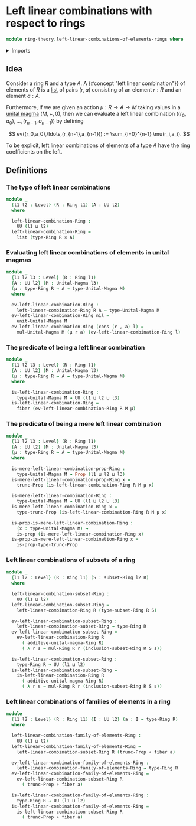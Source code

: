 # Left linear combinations with respect to rings

```agda
module ring-theory.left-linear-combinations-of-elements-rings where
```

<details><summary>Imports</summary>

```agda
open import foundation.cartesian-product-types
open import foundation.dependent-pair-types
open import foundation.fibers-of-maps
open import foundation.function-types
open import foundation.propositional-truncations
open import foundation.propositions
open import foundation.universe-levels

open import ring-theory.rings
open import ring-theory.subsets-rings

open import lists.lists

open import structured-types.magmas
```

</details>

## Idea

Consider a [ring](ring-theory.rings.md) $R$ and a type $A$. A {#concept "left linear combination"}} of elements of $R$ is a [list](lists.lists.md) of pairs $(r,a)$ consisting of an element $r:R$ and an element $a:A$.

Furthermore, if we are given an action $\mu : R \to A \to M$ taking values in a [unital magma](structured-types.magmas.md) $(M,+,0)$, then we can evaluate a left linear combination $((r_0,a_0),\ldots,(r_{n-1},a_{n-1}))$ by defining

$$
  ev((r_0,a_0),\ldots,(r_{n-1},a_{n-1})) := \sum_{i=0}^{n-1} \mu(r_i,a_i).
$$

To be explicit, left linear combinations of elements of a type $A$ have the ring coefficients on the left.


## Definitions

### The type of left linear combinations

```agda
module _
  {l1 l2 : Level} (R : Ring l1) (A : UU l2)
  where

  left-linear-combination-Ring :
    UU (l1 ⊔ l2)
  left-linear-combination-Ring =
    list (type-Ring R × A)
```

### Evaluating left linear combinations of elements in unital magmas

```agda
module _
  {l1 l2 l3 : Level} (R : Ring l1)
  {A : UU l2} (M : Unital-Magma l3)
  (μ : type-Ring R → A → type-Unital-Magma M)
  where

  ev-left-linear-combination-Ring :
    left-linear-combination-Ring R A → type-Unital-Magma M
  ev-left-linear-combination-Ring nil =
    unit-Unital-Magma M
  ev-left-linear-combination-Ring (cons (r , a) l) =
    mul-Unital-Magma M (μ r a) (ev-left-linear-combination-Ring l)
```

### The predicate of being a left linear combination

```agda
module _
  {l1 l2 l3 : Level} (R : Ring l1)
  {A : UU l2} (M : Unital-Magma l3)
  (μ : type-Ring R → A → type-Unital-Magma M)
  where

  is-left-linear-combination-Ring :
    type-Unital-Magma M → UU (l1 ⊔ l2 ⊔ l3)
  is-left-linear-combination-Ring =
    fiber (ev-left-linear-combination-Ring R M μ)
```

### The predicate of being a mere left linear combination

```agda
module _
  {l1 l2 l3 : Level} (R : Ring l1)
  {A : UU l2} (M : Unital-Magma l3)
  (μ : type-Ring R → A → type-Unital-Magma M)
  where

  is-mere-left-linear-combination-prop-Ring :
    type-Unital-Magma M → Prop (l1 ⊔ l2 ⊔ l3)
  is-mere-left-linear-combination-prop-Ring x =
    trunc-Prop (is-left-linear-combination-Ring R M μ x)

  is-mere-left-linear-combination-Ring :
    type-Unital-Magma M → UU (l1 ⊔ l2 ⊔ l3)
  is-mere-left-linear-combination-Ring x =
    type-trunc-Prop (is-left-linear-combination-Ring R M μ x)

  is-prop-is-mere-left-linear-combination-Ring :
    (x : type-Unital-Magma M) →
    is-prop (is-mere-left-linear-combination-Ring x)
  is-prop-is-mere-left-linear-combination-Ring x =
    is-prop-type-trunc-Prop
```

### Left linear combinations of subsets of a ring

```agda
module _
  {l1 l2 : Level} (R : Ring l1) (S : subset-Ring l2 R)
  where

  left-linear-combination-subset-Ring :
    UU (l1 ⊔ l2)
  left-linear-combination-subset-Ring =
    left-linear-combination-Ring R (type-subset-Ring R S)

  ev-left-linear-combination-subset-Ring :
    left-linear-combination-subset-Ring → type-Ring R
  ev-left-linear-combination-subset-Ring =
    ev-left-linear-combination-Ring R
      ( additive-unital-magma-Ring R)
      ( λ r s → mul-Ring R r (inclusion-subset-Ring R S s))

  is-left-linear-combination-subset-Ring :
    type-Ring R → UU (l1 ⊔ l2)
  is-left-linear-combination-subset-Ring =
    is-left-linear-combination-Ring R
      ( additive-unital-magma-Ring R)
      ( λ r s → mul-Ring R r (inclusion-subset-Ring R S s))
```

### Left linear combinations of families of elements in a ring

```agda
module _
  {l1 l2 : Level} (R : Ring l1) {I : UU l2} (a : I → type-Ring R)
  where

  left-linear-combination-family-of-elements-Ring :
    UU (l1 ⊔ l2)
  left-linear-combination-family-of-elements-Ring =
    left-linear-combination-subset-Ring R (trunc-Prop ∘ fiber a)

  ev-left-linear-combination-family-of-elements-Ring :
    left-linear-combination-family-of-elements-Ring → type-Ring R
  ev-left-linear-combination-family-of-elements-Ring =
    ev-left-linear-combination-subset-Ring R
      ( trunc-Prop ∘ fiber a)

  is-left-linear-combination-family-of-elements-Ring :
    type-Ring R → UU (l1 ⊔ l2)
  is-left-linear-combination-family-of-elements-Ring =
    is-left-linear-combination-subset-Ring R
      ( trunc-Prop ∘ fiber a)
```
